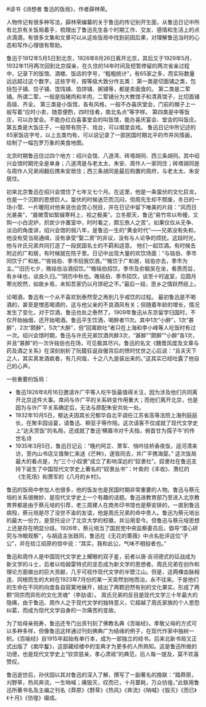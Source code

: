 \#读书《诗想者 鲁迅的饭局》，作者薛林荣。

人物传记有很多种写法，薛林荣编纂的关于鲁迅的传记别开生面，从鲁迅日记中所有北京有关饭局着手，梳理出了鲁迅先生各个时期工作、交友、感情和生活上的点点滴滴，有很多文集和文章可以从这些饭局中找到前因后果，对理解鲁迅当时的心态和写作心理很有帮助。

鲁迅于1912年5月5日到北京，1926年8月26日离开北京，其后又于1929年5月、1932年11月两次回到北京探亲，在久住的14年时间及短暂停留的两次省亲过程中，记录下的饭馆、酒楼、饭店的字号，“粗粗统计”，有65家之多，而实际数量远远超过这个数字。这些字号，按等级大致分作五类： 第一类是切面铺之类，包括包子铺、饺子铺、馄饨铺、馅饼铺、粥铺等，都是卖面食的。 第二类是二荤铺。所谓二荤，一般是指猪肉和羊肉，二荤铺分为大教馆子和清真馆子，比切面铺高级、齐全。 第三类是小饭馆，各有风格，一般不办喜庆堂会，门前的幌子上一般写着“应时小卖，随意便酌，四时佳肴，南北名点”等字样。 第四类是中等饭庄，可以办堂会。不能办红白喜事堂会的叫饭馆，能办喜庆宴会、堂会的叫饭庄。 第五类是大饭庄子，一般带有院子、戏台，可以唱堂会戏。 鲁迅日记中所记述的65家饭店字号，以上五类均有，可以说记录了一部民国时期北平的市井风情画，绘制了一幅包罗万象的美食地图。

北京时期鲁迅住过四个地方：绍兴会馆、八道湾、砖塔胡同、西三条胡同。其中绍兴会馆时期完全是单身；八道湾是与老太太、朱安、周作人一家同住；砖塔胡同是与周作人兄弟闹翻后携朱安居住；西三条胡同是最后购置的周府，与老太太、朱安居住。

初来北京鲁迅在绍兴会馆住了七年又七个月。在这里，他是一条蛰伏的文化巨龙，也是一个沉默的思想巨人。蛰伏的时候迷茫而沉闷，但周先生却不颓废，冬日的一场小雪、一片暖阳对他来说也会赏心悦目，并在日记中留下唯美的片段：“风而日光甚美”，“晨微雪如絮缀寒柯上，视之极美”。立冬那天，鲁迅“易竹帘以布幔，又购一小白泥炉，炽炭少许置室中，时时看之，颇忘旅人之苦”。如果仅仅从无争、淡泊的角度讲，绍兴会馆的弱八年，是鲁迅一生的“黄金时代”——兄弟没有失和，他没有受当局通缉，没有承受“娶二房”的非议，没有与人论争的烦扰。这段时光，他与许氏兄弟共同打造了一段民国名士的不羁和适意。 他们一起饮酒。有时候去附近的广和居，有时候就在院子里。日记中出现大量的欢饮场面：“与铭伯、季巿同饮于广和居。”“夜铭伯、季巿招我饮酒。”“晚饮于广和居，铭伯亦去，季巿为主。”“旧历七夕，晚铭伯治酒招饮。”“晚铭伯招饮，季巿及俞毓吴在坐，肴质而旨，有乡味也，谈良久归。”“阴历中秋也。晚铭伯、季巿招饮，谈至十时返室，见圆月寒光皎然，如故乡焉，未知吾家仍以月饼祀之不。”最后一段，思乡之情跃然纸上。

论喝酒，鲁迅有一个从不喜欢到泰然受之再到几乎戒饮的过程。 最初鲁迅是不喝酒的，甚至是憎恶喝酒的，这与他父亲的不良酒风有关；但随着年龄的增长，情况发生了变化，对于饮酒，鲁迅也处之泰然了。1909年鲁迅从东京留学归国时，不仅开始抽烟，还开始喝酒。鲁迅平生饮酒，喝醉者11次。其中1次“小醉”，1次“甚醉”，2次“颇醉”，5次“大醉”，但“回寓欧吐”者只在上海和李小峰等人吃饭时有过一次。绍兴会馆时期，鲁迅与许氏兄弟饮酒共醉3次，“甚醉”“颇醉”“小醉”各1次，并且“甚醉”的一次许铭伯也在场，可见极其尽兴。鲁迅的名文《魏晋风度及文章与药及酒之关系》在深刻剖析了阮籍狂诞自傲背后的愤时忧世之心后说：“且夫天下之人，其实真发酒疯者，有几何哉，十之八九是装出来的。”这其实已经吐露了他自己的心声。

一些重要的饭局：

- 鲁迅1926年8月16日邀请许广平等人吃午饭最值得关注，因为涉及他们共同离开北京这件大事。席间与许广平的关系转变作用重大；而他们离开北京，也是因为与许广平关系确定后，无法与原配朱安共处一处。
- 1932年10月5日，郁达夫因其长兄郁华自北平调任江苏省高等法院上海刑庭庭长，在聚丰园设宴，请鲁迅、柳亚子等作陪。这次请客不仅成就了现代文学史上“达夫赏饭”的名局，还成就了鲁迅‘横眉冷对千夫指，俯首甘为孺子牛’的传世名诗
- 1935年3月5日，鲁迅日记云：“晚约阿芷、萧军、悄吟往桥香夜饭，适河清来访，至内山书店又值聚仁来送《芒种》，遂皆同去，并广平携海婴。” 这次饭局最大的看点是，为“三个小奴隶”成立了影响深远的“奴隶社”。奴隶社在鲁迅支持下诞生了中国现代文学史上著名的“奴隶丛书”：叶紫的《丰收》、萧红的《生死场》和萧军的《八月的乡村》。

鲁迅的饭局中参加人也很多，他的饭友也是民国时期非常重要的人物。鲁迅与蔡元培的关系很微妙，是现代文学史上一个有趣的话题。鲁迅进教育部乃至进入北京教育界都是由于蔡元培的引荐，老三周建人在商务印书馆也是蔡安排的，一直到鲁迅病殁，蔡元培是尽了没世不渝的友谊，他是周氏兄弟的命中贵人。鲁迅为蔡元培出的最大一份力，是受托设计了北京大学的校徽，并沿用至今。但鲁迅与蔡元培思想上还是存在明显分歧。1926年，蔡元培当了国民党中央监察委员后，倡导“潜心研究与冷眼观察”，与胡适主张趋同，鲁迅在《无花的蔷薇》中点名批评这位“孑公”，并在给江绍原的信中说：“其实，我和此公，气味不相投者也。”

鲁迅和周作人是中国现代文学史上耀眼的双子星，前者以唐·吉诃德式的征战成为新文学的斗士，后者以哈姆雷特式的坚忍成为新文学的思想者。周氏兄弟在创作和理论方面做出的巨大贡献，几乎可视作现代文学的半壁江山。但是，这两棵血脉相连、同根而生的大树在1923年7月份的某一天突然划地而治，永不往来。于是他们的生命在不同的向度各自寂寞地展开，结出了两颗迥然有别的文化果实，形成了两颗“同宗而异形的文化灵魂”（李劼语）。 周氏兄弟的反目是现代文学三十年最大的隐痛，由于鲁迅、周作人之于现代文学的独特意义，它超越了周氏家族的个人恩怨纠葛，而成为现代文学自身的一次痛苦的变故。

为了给母亲祝寿，鲁迅还专门出资刊刻了佛教名典《百喻经》。孝敬父母的方式可以多种多样，但像鲁迅这样通过刊刻佛典广为结缘的例子，在现代作家中独树一帜。《百喻经》自1915年起始有单行本，成为一部独立的经书。后来北新书局又正式出版了《痴华鬘》，这部藏经楼中的宝典才为更多的人所熟知。这是鲁迅所做的功德，也是现代文学史上“钦崇慈亲，孝心肃祗”的典范，后人每一提及，莫不欢喜赞叹。

鲁迅逝世后，孙伏园以其对鲁迅的深入了解，撰写了一副著名的挽联：“踏莽原，刈野草，热风奔流，一生呐喊；痛毁灭，叹而已，十月噩耗，万众彷徨。”此联用鲁迅所著书名及主编之刊名《莽原》《野草》《热风》《奔流》《呐喊》《毁灭》《而已》《十月》《彷徨》缀成。